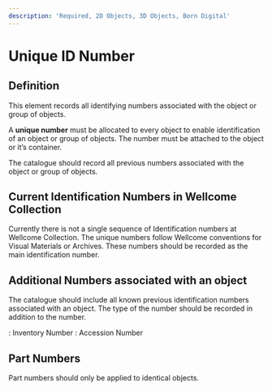 ```yaml
---
description: 'Required, 2D Objects, 3D Objects, Born Digital'
---
```


# Unique ID Number

## Definition

This element records all identifying numbers associated with the object or group of objects.

A **unique number** must be allocated to every object to enable identification of an object or group of objects. The number must be attached to the object or it’s container.

The catalogue should record all previous numbers associated with the object or group of objects.

## Current Identification Numbers in Wellcome Collection

Currently there is not a single sequence of Identification numbers at Wellcome Collection. The unique numbers follow Wellcome conventions for Visual Materials or Archives. These numbers should be recorded as the main identification number.

## Additional Numbers associated with an object

The catalogue should include all known previous identification numbers associated with an object. The type of the number should be recorded in addition to the number.

: Inventory Number
: Accession Number

## Part Numbers

Part numbers should only be applied to identical objects.
